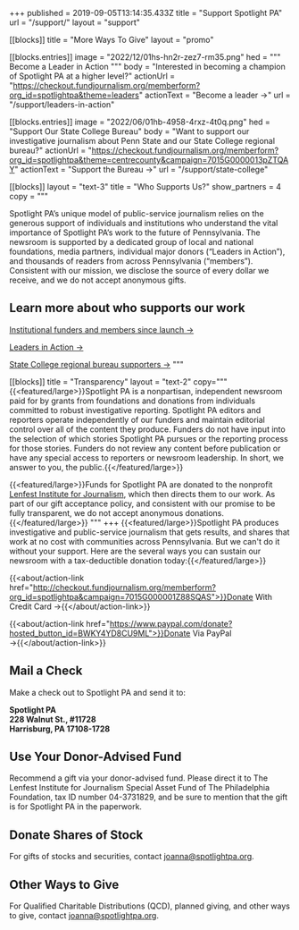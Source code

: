 +++
published = 2019-09-05T13:14:35.433Z
title = "Support Spotlight PA"
url = "/support/"
layout = "support"

[[blocks]]
title = "More Ways To Give"
layout = "promo"

[[blocks.entries]]
image = "2022/12/01hs-hn2r-zez7-rm35.png"
hed = """
Become a 
Leader in Action
"""
body = "Interested in becoming a champion of Spotlight PA at a higher level?"
actionUrl = "https://checkout.fundjournalism.org/memberform?org_id=spotlightpa&theme=leaders"
actionText = "Become a leader →"
url = "/support/leaders-in-action"

[[blocks.entries]]
image = "2022/06/01hb-4958-4rxz-4t0q.png"
hed = "Support Our State College Bureau"
body = "Want to support our investigative journalism about Penn State and our State College regional bureau?"
actionUrl = "https://checkout.fundjournalism.org/memberform?org_id=spotlightpa&theme=centrecounty&campaign=7015G0000013pZTQAY"
actionText = "Support the Bureau →"
url = "/support/state-college"

[[blocks]]
layout = "text-3"
title = "Who Supports Us?"
show_partners = 4
copy = """

  <p class="md:leading-relaxed">Spotlight PA’s unique model of public-service journalism relies on the generous support of individuals and institutions who understand the vital importance of Spotlight PA’s work to the future of Pennsylvania. The newsroom is supported by a dedicated group of local and national foundations, media partners, individual major donors (“Leaders in Action”), and thousands of readers from across Pennsylvania (“members”). Consistent with our mission, we disclose the source of every dollar we receive, and we do not accept anonymous gifts.</p>
  
  ## Learn more about who supports our work

  [Institutional funders and members since launch →](/support/funders-and-members#major-donors-and-funders-since-launch)

  [Leaders in Action →](/support/leaders-in-action/#our-current-leaders)

  [State College regional bureau supporters →](/support/state-college/#state-college-bureau-donors)
"""

[[blocks]]
title = "Transparency"
layout = "text-2"
copy="""
  {{<featured/large>}}Spotlight PA is a nonpartisan, independent newsroom paid for by grants from foundations and donations from individuals committed to robust investigative reporting. Spotlight PA editors and reporters operate independently of our funders and maintain editorial control over all of the content they produce. Funders do not have input into the selection of which stories Spotlight PA pursues or the reporting process for those stories. Funders do not review any content before publication or have any special access to reporters or newsroom leadership. In short, we answer to you, the public.{{</featured/large>}}

  {{<featured/large>}}Funds for Spotlight PA are donated to the nonprofit <a href="https://www.lenfestinstitute.org/" class="text-yellow">Lenfest Institute for Journalism</a>, which then directs them to our work. As part of our gift acceptance policy, and consistent with our promise to be fully transparent, we do not accept anonymous donations.{{</featured/large>}}
"""
+++
{{<featured/large>}}Spotlight PA produces investigative and public-service journalism that gets results, and shares that work at no cost with communities across Pennsylvania. But we can't do it without your support. Here are the several ways you can sustain our newsroom with a tax-deductible donation today:{{</featured/large>}} 

{{<about/action-link href="http://checkout.fundjournalism.org/memberform?org_id=spotlightpa&campaign=7015G000001Z88SQAS">}}Donate With Credit Card  →{{</about/action-link>}}

{{<about/action-link href="https://www.paypal.com/donate?hosted_button_id=BWKY4YD8CU9ML">}}Donate Via PayPal  →{{</about/action-link>}}

## Mail a Check

Make a check out to Spotlight PA and send it to:

**Spotlight PA** <br>
**228 Walnut St., #11728** <br> 
**Harrisburg, PA 17108-1728** <br>

## Use Your Donor-Advised Fund

Recommend a gift via your donor-advised fund. Please direct it to The Lenfest Institute for Journalism Special Asset Fund of The Philadelphia Foundation, tax ID number 04-3731829, and be sure to mention that the gift is for Spotlight PA in the paperwork.

## Donate Shares of Stock

For gifts of stocks and securities, contact [joanna@spotlightpa.org](mailto:joanna@spotlightpa.org). 

## Other Ways to Give

For Qualified Charitable Distributions (QCD), planned giving, and other ways to give, contact [joanna@spotlightpa.org](mailto:joanna@spotlightpa.org).
